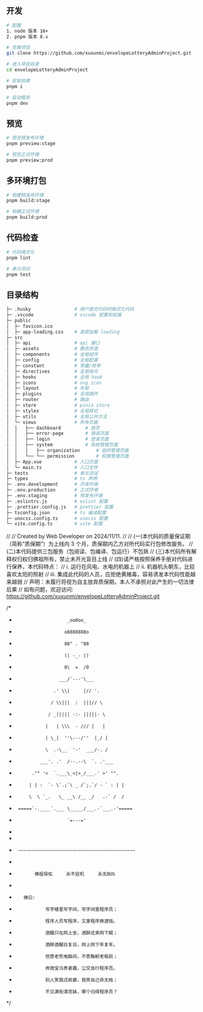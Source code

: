 ## 开发

```bash
# 配置
1. node 版本 16+
2. pnpm 版本 8.x

# 克隆项目
git clone https://github.com/xuxunmi/envelopeLotteryAdminProject.git

# 进入项目目录
cd envelopeLotteryAdminProject

# 安装依赖
pnpm i

# 启动服务
pnpm dev
```

## 预览

```bash
# 预览预发布环境
pnpm preview:stage

# 预览正式环境
pnpm preview:prod
```

## 多环境打包

```bash
# 构建预发布环境
pnpm build:stage

# 构建正式环境
pnpm build:prod
```

## 代码检查

```bash
# 代码格式化
pnpm lint

# 单元测试
pnpm test
```

## 目录结构

```bash
├─ .husky                # 用户提交代码时格式化代码
├─ .vscode               # vscode 配置和拓展
├─ public
│  ├─ favicon.ico
│  ├─ app-loading.css    # 首屏加载 loading
├─ src
│  ├─ api                # api 接口
│  ├─ assets             # 静态资源
│  ├─ components         # 全局组件
│  ├─ config             # 全局配置
│  ├─ constant           # 常量/枚举
│  ├─ directives         # 全局指令
│  ├─ hooks              # 全局 hook
│  ├─ icons              # svg icon
│  ├─ layout             # 布局
│  ├─ plugins            # 全局插件
│  ├─ router             # 路由
│  ├─ store              # pinia store
│  ├─ styles             # 全局样式
│  ├─ utils              # 全局公共方法
│  └─ views              # 所有页面
│  │   ├── dashboard         # 首页
│  │   ├── error-page        # 错误页面
│  │   ├── login             # 登录页面
│  │   ├── system            # 系统管理页面
│  │   │   ├── organization      # 组织管理页面
│  │   └── └── permission        # 权限管理页面
│  ├─ App.vue            # 入口页面
│  └─ main.ts            # 入口文件
├─ tests                 # 单元测试
├─ types                 # ts 声明
├─ .env.development      # 开发环境
├─ .env.production       # 正式环境
├─ .env.staging          # 预发布环境
├─ .eslintrc.js          # eslint 配置
├─ .prettier.config.js   # prettier 配置
├─ tsconfig.json         # ts 编译配置
├─ unocss.config.ts      # unocss 配置
└─ vite.config.ts        # vite 配置
```



//
// Created by Web Developer on 2024/11/11.
//
// (一)本代码的质量保证期（简称“质保期”）为上线内 3 个月，质保期内乙方对所代码实行包修改服务。
// (二)本代码提供三包服务（包阅读、包编译、包运行）不包熟
// (三)本代码所有解释权归权归佛祖所有，禁止未开光盲目上线
// (四)请严格按照保养手册对代码进行保养，本代码特点：
// i. 运行在风电、水电的机器上
// ii. 机器机头朝东，比较喜欢太阳的照射
// iii. 集成此代码的人员，应拒绝黄赌毒，容易诱发本代码性能越来越弱
// 声明：未履行将视为自主放弃质保期，本人不承担对此产生的一切法律后果
// 如有问题，欢迎访问: https://github.com/xuxunmi/envelopeLotteryAdminProject.git

/*
 *                        _oo0oo_
 *                       o8888888o
 *                       88" . "88
 *                       (| -_- |)
 *                       0\  =  /0
 *                     ___/`---'\___
 *                   .' \\|     |// '.
 *                  / \\|||  :  |||// \
 *                 / _||||| -:- |||||- \
 *                |   | \\\  - /// |   |
 *                | \_|  ''\---/''  |_/ |
 *                \  .-\__  '-'  ___/-. /
 *              ___'. .'  /--.--\  `. .'___
 *           ."" '<  `.___\_<|>_/___.' >' "".
 *          | | :  `- \`.;`\ _ /`;.`/ - ` : | |
 *          \  \ `_.   \_ __\ /__ _/   .-` /  /
 *      =====`-.____`.___ \_____/___.-`___.-'=====
 *                        `=---='
 *
 *
 *      ~~~~~~~~~~~~~~~~~~~~~~~~~~~~~~~~~~~~~~~~~~~
 *
 *            佛祖保佑     永不宕机     永无BUG
 *
 *        佛曰:
 *                写字楼里写字间，写字间里程序员；
 *                程序人员写程序，又拿程序换酒钱。
 *                酒醒只在网上坐，酒醉还来网下眠；
 *                酒醉酒醒日复日，网上网下年复年。
 *                但愿老死电脑间，不愿鞠躬老板前；
 *                奔驰宝马贵者趣，公交自行程序员。
 *                别人笑我忒疯癫，我笑自己命太贱；
 *                不见满街漂亮妹，哪个归得程序员？
 */